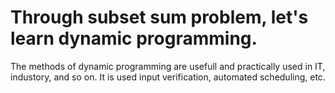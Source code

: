 # Through subset sum problem, let's learn dynamic programming.

The methods of dynamic programming are usefull and practically used in IT, industory, and so on.
It is used input verification, automated scheduling, etc.
